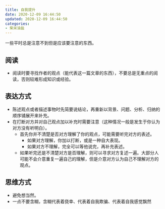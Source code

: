 ```yaml
---
title: 自我提升
date: 2020-12-09 16:44:50
updated: 2020-12-09 16:44:50
categories:
- 柴米油盐
---
```


一些平时总是注意不到但是应该要注意的东西。

<!-- more -->

## 阅读

- 阅读时要寻找作者的观点（能代表这一篇文章的东西），不要总是无重点的阅读，否则较难形成知识或经验。

## 表达方式

- 陈述观点或者描述事物时先简要说结论，再重新以背景、问题、分析、归纳的顺序铺展开来补充。
- 在打断对方并对自己观点加以补充时需要注意（这种情况一般是发生于你认为对方没有听明白）。
  - 首先你并不清楚是否对方理解了你的观点，可能需要听完对方的表述。
    - 如果对方理解，你加以打断，或是一种自大表现。
    - 如果对方不理解，完全可以等他说完，再补充表述。
  - 如果听完还是不清楚对方是否理解，则可以寻求对方复述一遍。大部分人可能不会介意重复一遍自己的理解，但是介意对方认为自己不理解对方的观点。

## 思维方式

- 避免想当然。
- 一点不要含糊，含糊代表着侥幸、代表着自我欺骗、代表着自我感觉飘然